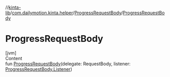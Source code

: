 //[kinta-lib](../../../index.md)/[com.dailymotion.kinta.helper](../index.md)/[ProgressRequestBody](index.md)/[ProgressRequestBody](-progress-request-body.md)



# ProgressRequestBody  
[jvm]  
Content  
fun [ProgressRequestBody](-progress-request-body.md)(delegate: RequestBody, listener: [ProgressRequestBody.Listener](-listener/index.md))  



